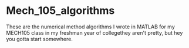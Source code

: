 # Mech_105_algorithms
These are the numerical method algorithms I wrote in MATLAB for my MECH105 class in my freshman year of collegethey aren't pretty, but hey you gotta start somewhere.
